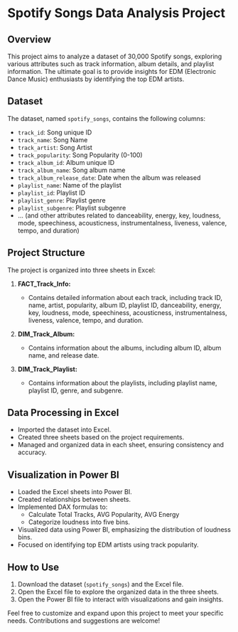 # Spotify Songs Data Analysis Project

## Overview

This project aims to analyze a dataset of 30,000 Spotify songs, exploring various attributes such as track information, album details, and playlist information. The ultimate goal is to provide insights for EDM (Electronic Dance Music) enthusiasts by identifying the top EDM artists.

## Dataset

The dataset, named `spotify_songs`, contains the following columns:

- `track_id`: Song unique ID
- `track_name`: Song Name
- `track_artist`: Song Artist
- `track_popularity`: Song Popularity (0-100)
- `track_album_id`: Album unique ID
- `track_album_name`: Song album name
- `track_album_release_date`: Date when the album was released
- `playlist_name`: Name of the playlist
- `playlist_id`: Playlist ID
- `playlist_genre`: Playlist genre
- `playlist_subgenre`: Playlist subgenre
- ... (and other attributes related to danceability, energy, key, loudness, mode, speechiness, acousticness, instrumentalness, liveness, valence, tempo, and duration)

## Project Structure

The project is organized into three sheets in Excel:

1. **FACT_Track_Info:**
   - Contains detailed information about each track, including track ID, name, artist, popularity, album ID, playlist ID, danceability, energy, key, loudness, mode, speechiness, acousticness, instrumentalness, liveness, valence, tempo, and duration.

2. **DIM_Track_Album:**
   - Contains information about the albums, including album ID, album name, and release date.

3. **DIM_Track_Playlist:**
   - Contains information about the playlists, including playlist name, playlist ID, genre, and subgenre.

## Data Processing in Excel

- Imported the dataset into Excel.
- Created three sheets based on the project requirements.
- Managed and organized data in each sheet, ensuring consistency and accuracy.

## Visualization in Power BI

- Loaded the Excel sheets into Power BI.
- Created relationships between sheets.
- Implemented DAX formulas to:
   - Calculate Total Tracks, AVG Popularity, AVG Energy
   - Categorize loudness into five bins.
- Visualized data using Power BI, emphasizing the distribution of loudness bins.
- Focused on identifying top EDM artists using track popularity.

## How to Use

1. Download the dataset (`spotify_songs`) and the Excel file.
2. Open the Excel file to explore the organized data in the three sheets.
3. Open the Power BI file to interact with visualizations and gain insights.

Feel free to customize and expand upon this project to meet your specific needs. Contributions and suggestions are welcome!
